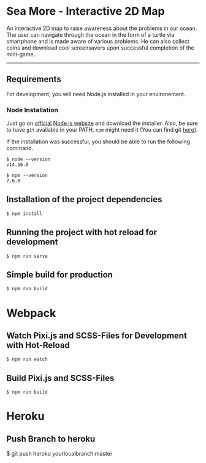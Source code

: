 # Sea More - Interactive 2D Map 
An interactive 2D map to raise awareness about the problems in our ocean. The user can navigate through the ocean in the form of a turtle via smartphone and is made aware of various problems. He can also collect coins and download cool screensavers upon successful completion of the mini-game.

---
## Requirements

For development, you will need Node.js installed in your environement.

### Node Installation

  Just go on [official Node.js website](https://nodejs.org/) and download the installer.
Also, be sure to have `git` available in your PATH, `npm` might need it (You can find git [here](https://git-scm.com/)).

If the installation was successful, you should be able to run the following command.

    $ node --version
    v14.16.0

    $ npm --version
    7.6.0
## Installation of the project dependencies

    $ npm install


## Running the project with hot reload for development

    $ npm run serve

## Simple build for production

    $ npm run build

# Webpack
## Watch Pixi.js and SCSS-Files for Development with Hot-Reload

    $ npm run watch
## Build Pixi.js and SCSS-Files

    $ npm run build

# Heroku

## Push Branch to heroku
$ git push heroku yourlocalbranch:master

